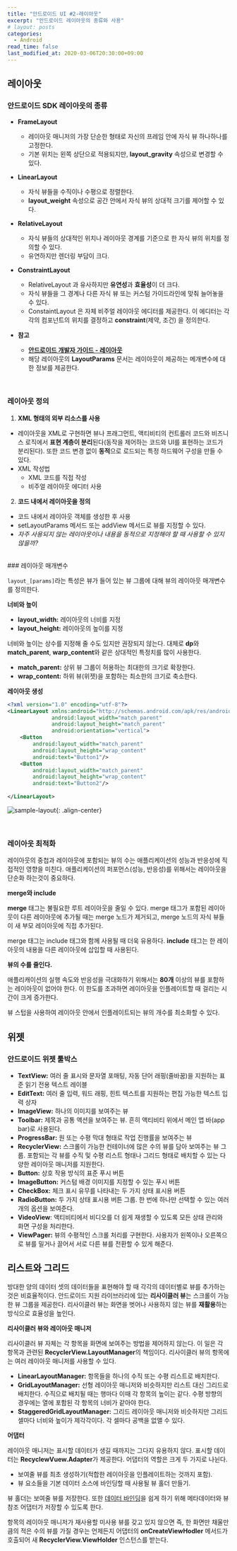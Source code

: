```yaml
---
title: "안드로이드 UI #2-레이아웃"
excerpt: "안드로이드 레이아웃의 종류와 사용"
# layout: posts
categories: 
  - Android
read_time: false
last_modified_at: 2020-03-06T20:30:00+09:00
---
```


## 레이아웃

### 안드로이드 SDK 레이아웃의 종류

- **FrameLayout**
  - 레이아웃 매니저의 가장 단순한 형태로 자신의 프레임 안에 자식 뷰 하나하나를 고정한다.
  - 기본 위치는 왼쪽 상단으로 적용되지만, **layout_gravity** 속성으로 변경할 수 있다.
  
- **LinearLayout**
  - 자식 뷰들을 수직이나 수평으로 정렬한다.
  - **layout_weight** 속성으로 공간 안에서 자식 뷰의 상대적 크기를 제어할 수 있다.
  
- **RelativeLayout**
  - 자식 뷰들의 상대적인 위치나 레이아웃 경계를 기준으로 한 자식 뷰의 위치를 정의할 수 있다.
  - 유연하지만 렌더링 부담이 크다.
  
- **ConstraintLayout**
  - RelativeLayout 과 유사하지만 **유연성**과 **효율성**이 더 크다.
  - 자식 뷰들을 그 경계나 다른 자식 뷰 또는 커스텀 가이드라인에 맞춰 늘어놓을 수 있다.
  - ConstaintLayout 은 자체 비주얼 레이아웃 에디터를 제공한다. 이 에디터는 각각의 컴포넌트의 위치를 결정하고 **constraint**(제약, 조건) 을 정의한다.
  
- **참고**
  - **[안드로이드 개발자 가이드 - 레이아웃](https://developer.android.com/guide/topics/ui/declaring-layout.html#CommonLayouts )**
  - 해당 레이아웃의 **LayoutParams** 문서는 레이아웃이 제공하는 메개변수에 대한 정보를 제공한다.
  

<br>

### 레이아웃 정의

1. **XML 형태의 외부 리소스를 사용**
- 레이아웃을 XML로 구현하면 뷰나 프래그먼트, 액티비티의 컨트롤러 코드와 비즈니스 로직에서 **표현 계층이 분리**된다(동작을 제어하는 코드와 UI를 표현하는 코드가 분리된다). 또한 코드 변경 없이 **동적**으로 로드되는 특정 하드웨어 구성을 만들 수 있다.
- XML 작성법
  - XML 코드를 직접 작성
  - 비주얼 레이아웃 에디터 사용

2. **코드 내에서 레이아웃을 정의**
- 코드 내에서 레이아웃 객체를 생성한 후 사용
- setLayoutParams 메서드 또는 addView  메서드로 뷰를 지정할 수 있다.
- *자주 사용되지 않는 레이아웃이나 내용을 동적으로 지정해야 할 때 사용할 수 있지 않을까?*

<br>
### 레이아웃 매개변수

`layout_[params]`라는 특성은 뷰가 들어 있는 뷰 그룹에 대해 뷰의 레이아웃 매개변수를 정의한다.

**너비와 높이**

- **layout_width:** 레이아웃의 너비를 지정
- **layout_height:** 레이아웃의 높이를 지정

너비와 높이는 상수를 지정해 줄 수도 있지만 권장되지 않는다. 대체로 **dp**와 **match_parent**, **warp_content**와 같은 상대적인 특정치를 많이 사용한다.

- **match_parent:** 상위 뷰 그룹이 허용하는 최대한의 크기로 확장한다.
- **wrap_content:** 하위 뷰(위젯)을 포함하는 최소한의 크기로 축소한다.

**레이아웃 생성**

```xml
<?xml version="1.0" encoding="utf-8"?>
<LinearLayout xmlns:android="http://schemas.android.com/apk/res/android"
              android:layout_width="match_parent"
              android:layout_height="match_parent"
              android:orientation="vertical">
    <Button
        android:layout_width="match_parent"
        android:layout_height="wrap_content"
        android:text="Button1"/>
    <Button
        android:layout_width="match_parent"
        android:layout_height="wrap_content"
        android:text="Button2"/>
    
</LinearLayout>
```
![sample-layout](/assets/images/sample-image1.png){: .align-center}

<br>


### 레이아웃 최적화

레이아웃의 중첩과 레이아웃에 포함되는 뷰의 수는 애플리케이션의 성능과 반응성에 직접적인 영향을 미친다. 애플리케이션의 퍼포먼스(성능, 반응성)를 위해서는 레이아웃을 단순화 하는것이 중요하다.

**merge와 include**

**merge** 태그는 불필요한 루트 레이아웃을 줄일 수 있다. merge 태그가 포함된 레이아웃이 다른 레이아웃에 추가될 때는 merge 노드가 제거되고, merge 노드의 자식 뷰들이 새 부모 레이아웃에 직접 추가된다.

merge 태그는 include 태그와 함께 사용될 때 더욱 유용하다. **include** 태그는 한 레이아웃의 내용을 다른 레이아웃에 삽입할 때 사용된다.

**뷰의 수를 줄인다.**

애플리캐이션의 실행 속도와 반응성을 극대화하기 위해서는 **80개** 이상의 뷰를 포함하는 레이아웃이 없어야 한다. 이 한도를 초과하면 레이아웃을 인플레이트할 때 걸리는 시간이 크게 증가한다.

뷰 스텁을 사용하여 레이아웃 안에서 인플레이트되는 뷰의 개수를 최소화할 수 있다.

## 위젯

### 안드로이드 위젯 툴박스

- **TextView:** 여러 줄 표시와 문자열 포매팅, 자동 단어 래핑(줄바꿈)을 지원하는 표준 읽기 전용 텍스트 레이블
- **EditText:** 여러 줄 입력, 워드 래핑, 힌트 텍스트를 지원하는 편집 가능한 텍스트 입력 상자
- **ImageView:** 하나의 이미지를 보여주는 뷰
- **Toolbar:** 제목과 공통 액션을 보여주는 뷰. 흔히 액티비티 위에서 메인 앱 바(app bar)로 사용된다.
- **ProgressBar:** 원 또는 수평 막대 형태로 작업 진행률을 보여주는 뷰
- **RecyclerView:** 스크롤이 가능한 컨테이너에 많은 수의 뷰를 담아 보여주는 뷰 그룹. 포함되는 각 뷰를 수직 및 수평 리스트 형태나 그리드 형태로 배치할 수 있는 다양한 레이아웃 매니저를 지원한다.
- **Button:** 상호 작용 방식의 표준 푸시 버튼
- **ImageButton:** 커스텀 배경 이미지를 지정할 수 있는 푸시 버튼
- **CheckBox:** 체크 표시 유무를 나타내는 두 가지 상태 표시용 버튼
- **RadioButton:** 두 가지 상태 표시용 버튼 그룹. 한 번에 하나만 선택할 수 있는 여러 개의 옵션을 보여준다.
- **VideoView**: 액티비티에서 비디오를 더 쉽게 재생할 수 있도록 모든 상태 관리와 화면 구성을 처리한다.
- **ViewPager:** 뷰의 수평적인 스크롤 처리를 구현한다. 사용자가 왼쪽이나 오른쪽으로 뷰를 밀거나 끌어서 서로 다른 뷰를 전환할 수 있게 해준다.

## 리스트와 그리드

방대한 양의 데이터 셋의 데이터들을 표현해야 할 때 각각의 데이터별로 뷰를 추가하는것은 비효율적이다. 안드로이드 지원 라이브러리에 있는 **리사이클러 뷰**는 스크롤이 가능한 뷰 그룹을 제공한다. 리사이클러 뷰는 화면을 벗어나 사용하지 않는 뷰를 **재활용**하는 방식으로 효율성을 높인다.

**리사이클러 뷰와 레이아웃 매니저**

리사이클러 뷰 자체는 각 항목을 화면에 보여주는 방법을 제어하지 않는다. 이 일은 각 항목과 관련된 **RecyclerView.LayoutManager**의 책임이다. 리사이클러 뷰의 항목에는 여러 레이아웃 매니저를 사용할 수 있다.

- **LinearLayoutManager:** 항목들을 하나의 수직 또는 수평 리스트로 배치한다.
- **GridLayoutManager:** 선형 레이아웃 매니저와 비슷하지만 리스트 대신 그리드로 배치한다. 수직으로 배치될 때는 행마다 이때 각 항목의 높이는 같다. 수평 방향의 경우에는 열에 포함된 각 항목의 너비가 같아야 한다.
- **StaggeredGridLayoutManager:** 그리드 레이아웃 매니저와 비슷하지만 그리드 셀마다 너비와 높이가 제각각이다. 각 셀마다 공백을 없앨 수 있다.

**어댑터**

레이아웃 매니저는 표시할 데이터가 생길 때까지는 그다지 유용하지 않다. 표시할 데이터는 **RecyclewVuew.Adapter**가 제공한다. 어댑터의 역할은 크게 두 가지로 나뉜다.

- 보여줄 뷰를 최초 생성하기(적합한 레이아웃을 인플레이트하는 것까지 포함).
- 뷰 요소들을 기본 데이터 소스에 바인딩할 때 사용될 뷰 홀더 만들기.

뷰 홀더는 보여줄 뷰를 저장한다. 또한 [데이터 바인딩]()을 쉽게 하기 위해 메타데이터와 뷰 참조 어댑터가 저장할 수 있도록 한다.

항목의 레이아웃 매니저가 재사용할 미사용 뷰를 갖고 있지 않으면 즉, 한 화면만 채울만큼의 적은 수의 뷰를 가질 경우는 언제든지 어댑터의 **onCreateViewHodler** 메서드가 호출되어 새 **RecyclerView.ViewHolder** 인스턴스를 받는다.